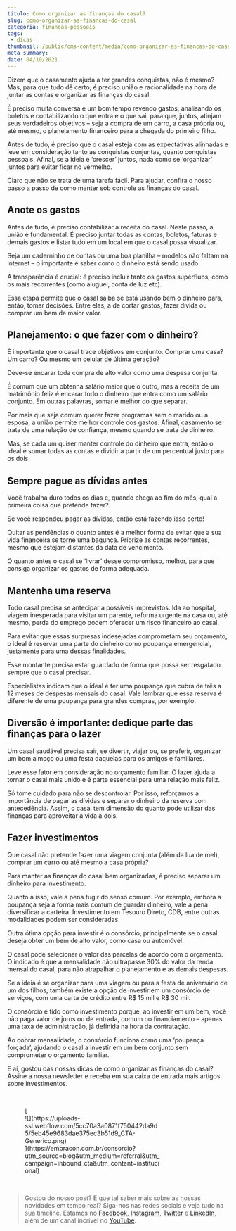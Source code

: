 ```yaml
---
titulo: Como organizar as finanças do casal?
slug: como-organizar-as-financas-do-casal
categoria: financas-pessoais
tags:
 - dicas
thumbnail: /public/cms-content/media/como-organizar-as-financas-do-casal.png
meta_summary: 
date: 04/10/2021
---
```

Dizem que o casamento ajuda a ter grandes conquistas, não é mesmo? Mas, para que tudo dê certo, é preciso união e racionalidade na hora de juntar as contas e organizar as finanças do casal.

É preciso muita conversa e um bom tempo revendo gastos, analisando os boletos e contabilizando o que entra e o que sai, para que, juntos, atinjam seus verdadeiros objetivos – seja a compra de um carro, a casa própria ou, até mesmo, o planejamento financeiro para a chegada do primeiro filho.

Antes de tudo, é preciso que o casal esteja com as expectativas alinhadas e leve em consideração tanto as conquistas conjuntas, quanto conquistas pessoais. Afinal, se a ideia é ‘crescer’ juntos, nada como se ‘organizar’ juntos para evitar ficar no vermelho.

Claro que não se trata de uma tarefa fácil. Para ajudar, confira o nosso passo a passo de como manter sob controle as finanças do casal.

Anote os gastos
---------------

Antes de tudo, é preciso contabilizar a receita do casal. Neste passo, a união é fundamental. É preciso juntar todas as contas, boletos, faturas e demais gastos e listar tudo em um local em que o casal possa visualizar.

Seja um caderninho de contas ou uma boa planilha – modelos não faltam na internet – o importante é saber como o dinheiro está sendo usado.

A transparência é crucial: é preciso incluir tanto os gastos supérfluos, como os mais recorrentes (como aluguel, conta de luz etc).

Essa etapa permite que o casal saiba se está usando bem o dinheiro para, então, tomar decisões. Entre elas, a de cortar gastos, fazer dívida ou comprar um bem de maior valor.

Planejamento: o que fazer com o dinheiro?
-----------------------------------------

É importante que o casal trace objetivos em conjunto. Comprar uma casa? Um carro? Ou mesmo um celular de última geração?

Deve-se encarar toda compra de alto valor como uma despesa conjunta.

É comum que um obtenha salário maior que o outro, mas a receita de um matrimônio feliz é encarar todo o dinheiro que entra como um salário conjunto. Em outras palavras, somar é melhor do que separar.

Por mais que seja comum querer fazer programas sem o marido ou a esposa, a união permite melhor controle dos gastos. Afinal, casamento se trata de uma relação de confiança, mesmo quando se trata de dinheiro.

Mas, se cada um quiser manter controle do dinheiro que entra, então o ideal é somar todas as contas e dividir a partir de um percentual justo para os dois.

Sempre pague as dívidas antes
-----------------------------

Você trabalha duro todos os dias e, quando chega ao fim do mês, qual a primeira coisa que pretende fazer?

Se você respondeu pagar as dívidas, então está fazendo isso certo!

Quitar as pendências o quanto antes é a melhor forma de evitar que a sua vida financeira se torne uma bagunça. Priorize as contas recorrentes, mesmo que estejam distantes da data de vencimento.

O quanto antes o casal se ‘livrar’ desse compromisso, melhor, para que consiga organizar os gastos de forma adequada.

Mantenha uma reserva
--------------------

Todo casal precisa se antecipar a possíveis imprevistos. Ida ao hospital, viagem inesperada para visitar um parente, reforma urgente na casa ou, até mesmo, perda do emprego podem oferecer um risco financeiro ao casal.

Para evitar que essas surpresas indesejadas comprometam seu orçamento, o ideal é reservar uma parte do dinheiro como poupança emergencial, justamente para uma dessas finalidades.

Esse montante precisa estar guardado de forma que possa ser resgatado sempre que o casal precisar.

Especialistas indicam que o ideal é ter uma poupança que cubra de três a 12 meses de despesas mensais do casal. Vale lembrar que essa reserva é diferente de uma poupança para grandes compras, por exemplo.

Diversão é importante: dedique parte das finanças para o lazer
--------------------------------------------------------------

Um casal saudável precisa sair, se divertir, viajar ou, se preferir, organizar um bom almoço ou uma festa daquelas para os amigos e familiares.

Leve esse fator em consideração no orçamento familiar. O lazer ajuda a tornar o casal mais unido e é parte essencial para uma relação mais feliz.

Só tome cuidado para não se descontrolar. Por isso, reforçamos a importância de pagar as dívidas e separar o dinheiro da reserva com antecedência. Assim, o casal tem dimensão do quanto pode utilizar das finanças para aproveitar a vida a dois.

Fazer investimentos
-------------------

Que casal não pretende fazer uma viagem conjunta (além da lua de mel), comprar um carro ou até mesmo a casa própria?

Para manter as finanças do casal bem organizadas, é preciso separar um dinheiro para investimento.

Quanto a isso, vale a pena fugir do senso comum. Por exemplo, embora a poupança seja a forma mais comum de guardar dinheiro, vale a pena diversificar a carteira. Investimento em Tesouro Direto, CDB, entre outras modalidades podem ser consideradas.

Outra ótima opção para investir é o consórcio, principalmente se o casal deseja obter um bem de alto valor, como casa ou automóvel.

O casal pode selecionar o valor das parcelas de acordo com o orçamento. O indicado é que a mensalidade não ultrapasse 30% do valor da renda mensal do casal, para não atrapalhar o planejamento e as demais despesas.

Se a ideia é se organizar para uma viagem ou para a festa de aniversário de um dos filhos, também existe a opção de investir em um consórcio de serviços, com uma carta de crédito entre R$ 15 mil e R$ 30 mil.

O consórcio é tido como investimento porque, ao investir em um bem, você não paga valor de juros ou de entrada, comum no financiamento – apenas uma taxa de administração, já definida na hora da contratação.

Ao cobrar mensalidade, o consórcio funciona como uma ‘poupança forçada’, ajudando o casal a investir em um bem conjunto sem comprometer o orçamento familiar.

E aí, gostou das nossas dicas de como organizar as finanças do casal? Assine a nossa newsletter e receba em sua caixa de entrada mais artigos sobre investimentos.

‍

<figure class="w-richtext-figure-type-image w-richtext-align-center" style="max-width:310px">[<div>![](https://uploads-ssl.webflow.com/5cc70a3a0871f750442da9d5/5eb45e9683dae375ec3b51d9_CTA-Generico.png)</div>](https://embracon.com.br/consorcio?utm_source=blog&utm_medium=referral&utm_campaign=inbound_cta&utm_content=institucional)</figure>‍

> Gostou do nosso post? E que tal saber mais sobre as nossas novidades em tempo real? Siga-nos nas redes sociais e veja tudo na sua timeline. Estamos no [Facebook](https://www.facebook.com/embracon/), [Instagram](https://www.instagram.com/embraconoficial/), [Twitter](https://twitter.com/embracon) e [LinkedIn](https://www.linkedin.com/company/1018875/), além de um canal incrível no [YouTube](https://www.youtube.com/channel/UCL-Y0mv9zc73Iek48NLUBzQ).

‍
